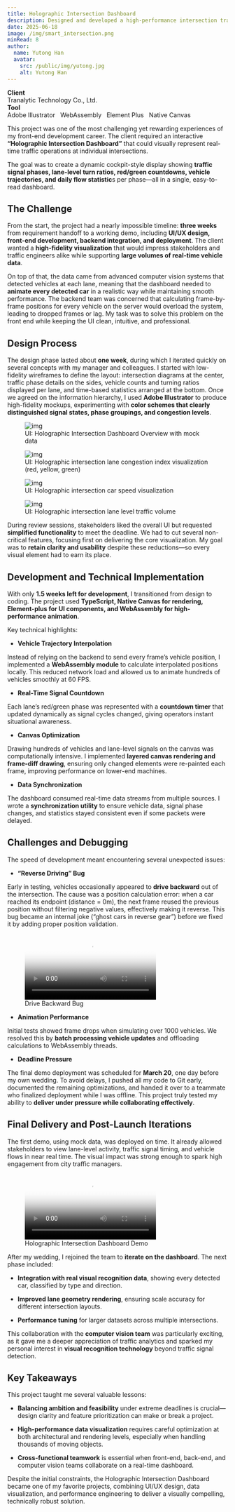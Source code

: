 ```yaml
---
title: Holographic Intersection Dashboard
description: Designed and developed a high-performance intersection traﬃc visualization. Used native canvas for custom rendering and integrated WebAssembly to optimize frame interpolation.
date: 2025-06-18
image: /img/smart_intersection.png
minRead: 8
author:
  name: Yutong Han
  avatar:
    src: /public/img/yutong.jpg
    alt: Yutong Han
---
```


<div class="grid grid-cols-2 gap-4 mb-8">
  <div class="bg-blue-50 rounded-lg p-4">
    <strong>Client</strong><br>
    Tranalytic Technology Co., Ltd.
  </div>
  <div class="bg-blue-50 rounded-lg p-4">
    <strong>Tool</strong><br>
    Adobe Illustrator  &nbsp;  WebAssembly  &nbsp;  Element Plus  &nbsp;  Native Canvas
  </div>
</div>

This project was one of the most challenging yet rewarding experiences of my front-end development career. The client required an interactive **“Holographic Intersection Dashboard”** that could visually represent real-time traffic operations at individual intersections.

The goal was to create a dynamic cockpit-style display showing **traffic signal phases, lane-level turn ratios, red/green countdowns, vehicle trajectories, and daily flow statistic**s per phase—all in a single, easy-to-read dashboard.

## The Challenge

From the start, the project had a nearly impossible timeline: **three weeks** from requirement handoff to a working demo, including **UI/UX design, front-end development, backend integration, and deployment**. The client wanted a **high-fidelity visualization** that would impress stakeholders and traffic engineers alike while supporting **large volumes of real-time vehicle data**.

On top of that, the data came from advanced computer vision systems that detected vehicles at each lane, meaning that the dashboard needed to **animate every detected car** in a realistic way while maintaining smooth performance. The backend team was concerned that calculating frame-by-frame positions for every vehicle on the server would overload the system, leading to dropped frames or lag. My task was to solve this problem on the front end while keeping the UI clean, intuitive, and professional.

## Design Process

The design phase lasted about **one week**, during which I iterated quickly on several concepts with my manager and colleagues. I started with low-fidelity wireframes to define the layout: intersection diagrams at the center, traffic phase details on the sides, vehicle counts and turning ratios displayed per lane, and time-based statistics arranged at the bottom. Once we agreed on the information hierarchy, I used **Adobe Illustrator** to produce high-fidelity mockups, experimenting with **color schemes that clearly distinguished signal states, phase groupings, and congestion levels**.

<figure class="blog-img-container">
  <img src="/img/projects/smart_vertex/1.png" class="blog-img" alt="img" loading="lazy" />
  <figcaption class="blog-img-caption">UI: Holographic Intersection Dashboard Overview with mock data</figcaption>
</figure>

<figure class="blog-img-container">
  <img src="/img/projects/smart_vertex/2.png" class="blog-img" alt="img" loading="lazy" />
  <figcaption class="blog-img-caption">UI: Holographic intersection lane congestion index visualization (red, yellow, green)</figcaption>
</figure>

<figure class="blog-img-container">
  <img src="/img/projects/smart_vertex/3.png" class="blog-img" alt="img" loading="lazy" />
  <figcaption class="blog-img-caption">UI: Holographic intersection car speed visualization</figcaption>
</figure>

<figure class="blog-img-container">
  <img src="/img/projects/smart_vertex/4.png" class="blog-img" alt="img" loading="lazy" />
  <figcaption class="blog-img-caption">UI: Holographic intersection lane level traffic volume</figcaption>
</figure>

During review sessions, stakeholders liked the overall UI but requested **simplified functionality** to meet the deadline. We had to cut several non-critical features, focusing first on delivering the core visualization. My goal was to **retain clarity and usability** despite these reductions—so every visual element had to earn its place.

## Development and Technical Implementation

With only **1.5 weeks left for development**, I transitioned from design to coding. The project used **TypeScript, Native Canvas for rendering, Element-plus for UI components, and WebAssembly for high-performance animation**.

Key technical highlights:

- **Vehicle Trajectory Interpolation**

Instead of relying on the backend to send every frame’s vehicle position, I implemented a **WebAssembly module** to calculate interpolated positions locally. This reduced network load and allowed us to animate hundreds of vehicles smoothly at 60 FPS.

- **Real-Time Signal Countdown**

Each lane’s red/green phase was represented with a **countdown timer** that updated dynamically as signal cycles changed, giving operators instant situational awareness.

- **Canvas Optimization**

Drawing hundreds of vehicles and lane-level signals on the canvas was computationally intensive. I implemented **layered canvas rendering and frame-diff drawing**, ensuring only changed elements were re-painted each frame, improving performance on lower-end machines.

- **Data Synchronization**

The dashboard consumed real-time data streams from multiple sources. I wrote a **synchronization utility** to ensure vehicle data, signal phase changes, and statistics stayed consistent even if some packets were delayed.

## Challenges and Debugging

The speed of development meant encountering several unexpected issues:

- **“Reverse Driving” Bug**

Early in testing, vehicles occasionally appeared to **drive backward** out of the intersection. The cause was a position calculation error: when a car reached its endpoint (distance = 0m), the next frame reused the previous position without filtering negative values, effectively making it reverse. This bug became an internal joke (“ghost cars in reverse gear”) before we fixed it by adding proper position validation.

<figure class="blog-video-container">
  <video 
    src="/img/projects/smart_vertex/bug.mp4" 
    controls 
    class="blog-video"
    preload="metadata"
    poster="/img/projects/smart_vertex/2.png"
  >
    <p>Your browser doesn't support HTML5 video. Here is a <a href="/img/projects/smart_vertex/bug.mp4">link to the video</a> instead.</p>
  </video>
  <figcaption class="blog-img-caption">Drive Backward Bug</figcaption>
</figure>

- **Animation Performance**

Initial tests showed frame drops when simulating over 1000 vehicles. We resolved this by **batch processing vehicle updates** and offloading calculations to WebAssembly threads.

- **Deadline Pressure**

The final demo deployment was scheduled for **March 20**, one day before my own wedding. To avoid delays, I pushed all my code to Git early, documented the remaining optimizations, and handed it over to a teammate who finalized deployment while I was offline. This project truly tested my ability to **deliver under pressure while collaborating effectively**.

## Final Delivery and Post-Launch Iterations

The first demo, using mock data, was deployed on time. It already allowed stakeholders to view lane-level activity, traffic signal timing, and vehicle flows in near real time. The visual impact was strong enough to spark high engagement from city traffic managers.

<figure class="blog-video-container">
  <video 
    src="/img/projects/smart_vertex/demo.mp4" 
    controls 
    class="blog-video"
    preload="metadata"
    poster="/img/projects/smart_vertex/1.png"
  >
    <p>Your browser doesn't support HTML5 video. Here is a <a href="/img/projects/smart_vertex/demo.mp4">link to the video</a> instead.</p>
  </video>
  <figcaption class="blog-img-caption">Holographic Intersection Dashboard Demo</figcaption>
</figure>

After my wedding, I rejoined the team to **iterate on the dashboard**. The next phase included:

- **Integration with real visual recognition data**, showing every detected car, classified by type and direction.

- **Improved lane geometry rendering**, ensuring scale accuracy for different intersection layouts.

- **Performance tuning** for larger datasets across multiple intersections.

This collaboration with the **computer vision team** was particularly exciting, as it gave me a deeper appreciation of traffic analytics and sparked my personal interest in **visual recognition technology** beyond traffic signal detection.

## Key Takeaways

This project taught me several valuable lessons:

- **Balancing ambition and feasibility** under extreme deadlines is crucial—design clarity and feature prioritization can make or break a project.

- **High-performance data visualization** requires careful optimization at both architectural and rendering levels, especially when handling thousands of moving objects.

- **Cross-functional teamwork** is essential when front-end, back-end, and computer vision teams collaborate on a real-time dashboard.

Despite the initial constraints, the Holographic Intersection Dashboard became one of my favorite projects, combining UI/UX design, data visualization, and performance engineering to deliver a visually compelling, technically robust solution.
